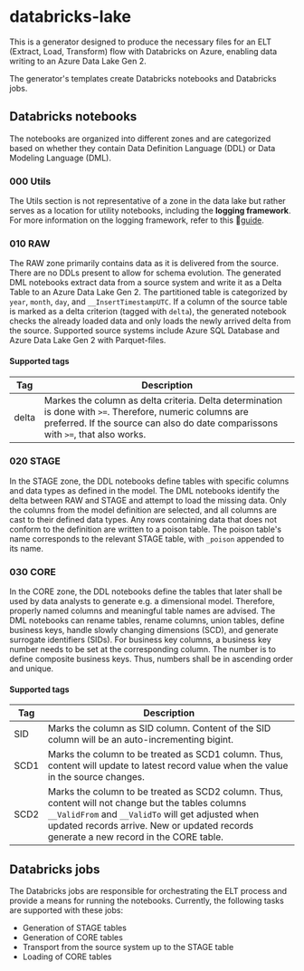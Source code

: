 # databricks-lake

This is a generator designed to produce the necessary files for an ELT (Extract, Load, Transform) flow with Databricks on Azure, enabling data writing to an Azure Data Lake Gen 2.

The generator's templates create Databricks notebooks and Databricks jobs.

## Databricks notebooks

The notebooks are organized into different zones and are categorized based on whether they contain Data Definition Language (DDL) or Data Modeling Language (DML).

### 000 Utils

The Utils section is not representative of a zone in the data lake but rather serves as a location for utility notebooks, including the **logging framework**. For more information on the logging framework, refer to this 📜[guide](./logging-framework.md).

### 010 RAW

The RAW zone primarily contains data as it is delivered from the source. There are no DDLs present to allow for schema evolution.
The generated DML notebooks extract data from a source system and write it as a Delta Table to an Azure Data Lake Gen 2.
The partitioned table is categorized by `year`, `month`, `day`, and `__InsertTimestampUTC`.
If a column of the source table is marked as a delta criterion (tagged with `delta`), the generated notebook checks the already loaded data and only loads the newly arrived delta from the source.
Supported source systems include Azure SQL Database and Azure Data Lake Gen 2 with Parquet-files.

#### Supported tags

| Tag | Description |
| --- | --- |
| delta | Markes the column as delta criteria. Delta determination is done with `>=`. Therefore, numeric columns are preferred. If the source can also do date comparissons with `>=`, that also works. |

### 020 STAGE

In the STAGE zone, the DDL notebooks define tables with specific columns and data types as defined in the model.
The DML notebooks identify the delta between RAW and STAGE and attempt to load the missing data.
Only the columns from the model definition are selected, and all columns are cast to their defined data types.
Any rows containing data that does not conform to the definition are written to a poison table.
The poison table's name corresponds to the relevant STAGE table, with `_poison` appended to its name.

### 030 CORE

In the CORE zone, the DDL notebooks define the tables that later shall be used by data analysts to generate e.g. a dimensional model. Therefore, properly named columns and meaningful table names are advised.
The DML notebooks can rename tables, rename columns, union tables, define business keys, handle slowly changing dimensions (SCD), and generate surrogate identifiers (SIDs).
For business key columns, a business key number needs to be set at the corresponding column. The number is to define composite business keys. Thus, numbers shall be in ascending order and unique.

#### Supported tags

| Tag | Description |
| --- | --- |
| SID | Marks the column as SID column. Content of the SID column will be an auto-incrementing bigint. |
| SCD1 | Marks the column to be treated as SCD1 column. Thus, content will update to latest record value when the value in the source changes. |
| SCD2 | Marks the column to be treated as SCD2 column. Thus, content will not change but the tables columns `__ValidFrom` and `__ValidTo` will get adjusted when updated records arrive. New or updated records generate a new record in the CORE table. |

## Databricks jobs

The Databricks jobs are responsible for orchestrating the ELT process and provide a means for running the notebooks. Currently, the following tasks are supported with these jobs:

- Generation of STAGE tables
- Generation of CORE tables
- Transport from the source system up to the STAGE table
- Loading of CORE tables
